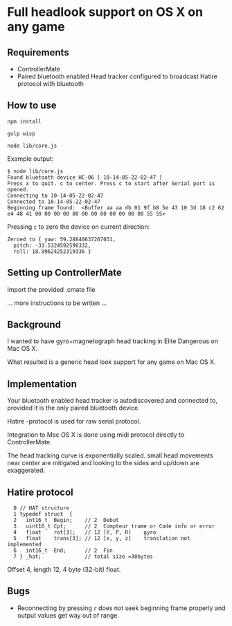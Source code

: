 # Full headlook support on OS X on any game

## Requirements

- ControllerMate
- Paired bluetooth enabled Head tracker configured to broadcast Hatire protocol with bluetooth

## How to use

`npm install`

`gulp wisp`

`node lib/core.js`

Example output:
```
$ node lib/core.js
Found bluetooth device HC-06 [ 10-14-05-22-02-47 ]
Press x to quit. c to center. Press c to start after Serial port is opened.
Connecting to 10-14-05-22-02-47
Connected to 10-14-05-22-02-47
Beginning frame found:  <Buffer aa aa db 01 9f b8 5e 43 10 3d 18 c2 62 e4 48 41 00 00 00 00 00 00 00 00 00 00 00 00 55 55>
```

Pressing `c` to zero the device on current direction:
```
Zeroed to { yaw: 59.28840637207031,
  pitch: -33.5324592590332,
  roll: 18.99624252319336 }
```

## Setting up ControllerMate

Import the provided .cmate file

...  more instructions to be writen ...

## Background

I wanted to have gyro+magnetograph head tracking in Elite Dangerous on Mac OS X.

What resulted is a generic head look support for any game on Mac OS X.

## Implementation

Your bluetooth enabled head tracker is autodiscovered and connected to, provided it is the only paired bluetooth device.

Hatire -protocol is used for raw serial protocol.

Integration to Mac OS X is done using midi protocol directly to ControllerMate.

The head tracking curve is exponentially scaled. small head movements near center are mitigated and looking to the sides and up/down are exaggerated.


## Hatire protocol
```
  0 // HAT structure
  1 typedef struct  {
  2   int16_t  Begin;    // 2  Debut
  3   uint16_t Cpt;      // 2  Compteur trame or Code info or error
  4   float    rot[3];   // 12 [Y, P, R]    gyro
  5   float    trans[3]; // 12 [x, y, z]    translation not implemented
  6   int16_t  End;      // 2  Fin
  7 } _hat;              // total size =30bytes
```

Offset 4, length 12,
4 byte (32-bit) float.

## Bugs

- Reconnecting by pressing `r` does not seek beginning frame properly and output values get way out of range.
